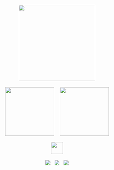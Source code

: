 <div align="center">
 <img src="https://media3.giphy.com/media/v1.Y2lkPTc5MGI3NjExbjh0aGFib29qb2s0MnJzZWpmcWdsaDRyMnMxeXgxdTB1dWxkejUwYyZlcD12MV9pbnRlcm5hbF9naWZfYnlfaWQmY3Q9Zw/ZYi6VZaUJzrNiGvJ8T/giphy.gif" width="250"/>
</div>

<div style="display: flex; justify-content: center; gap: 20px; margin: 20px 0;">
 <img 
   src="https://github-readme-stats.vercel.app/api?username=evymelo&show_icons=true&title_color=ff79c6&icon_color=ff79c6&text_color=f8f8f2&bg_color=282a36" 
   height="160" 
 />
 <img 
   src="https://github-readme-stats.vercel.app/api/top-langs/?username=evymelo&layout=compact&title_color=ff79c6&text_color=f8f8f2&bg_color=282a36" 
   height="160" 
 />
</div>

<div align="center" style="margin: 20px 0;">
 <img src="https://skillicons.dev/icons?i=html,css,js,react,next,tailwind" height="40"/>
</div>

<div align="center" style="margin: 20px 0;">
 <a href="https://www.linkedin.com/in/evelyn-a-430880275/" target="_blank" style="text-decoration: none; margin: 0 5px;">
   <img src="https://img.shields.io/badge/LinkedIn-ff79c6?style=for-the-badge&logo=linkedin&logoColor=white" style="border: none;"/>
 </a>
 <a href="https://www.instagram.com/evymelo" target="_blank" style="text-decoration: none; margin: 0 5px;">
   <img src="https://img.shields.io/badge/Instagram-ff79c6?style=for-the-badge&logo=instagram&logoColor=white" style="border: none;"/>
 </a>
 <a href="mailto:evyszf@gmail.com" style="text-decoration: none; margin: 0 5px;">
   <img src="https://img.shields.io/badge/Gmail-ff79c6?style=for-the-badge&logo=gmail&logoColor=white" style="border: none;"/>
 </a>
</div>
